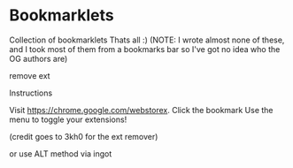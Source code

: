 # Bookmarklets
Collection of bookmarklets
Thats all :)
(NOTE: I wrote almost none of these, and I took most of them from a bookmarks bar so I've got no idea who the OG authors are) 

 remove ext


Instructions


Visit https://chrome.google.com/webstorex.
Click the bookmark
Use the menu to toggle your extensions!

(credit goes to 3kh0 for the ext remover)

or use ALT method via ingot
